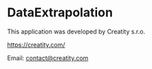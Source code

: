 # DataExtrapolation

This application was developed by Creatity s.r.o.

https://creatity.com/

Email: contact@creatity.com
